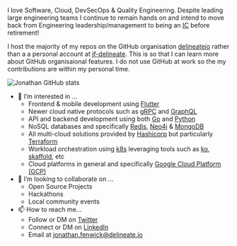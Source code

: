 I love Software, Cloud, DevSecOps & Quality Engineering.  Despite leading large engineering teams I continue to remain hands on and intend to move back from Engineering leadership/management to being an [IC](https://www.betterup.com/blog/individual-contributor) before retirement!

I host the majority of my repos on the GitHub organisation [delineateio](https://github.com/delineateio) rather than a a personal account at [jf-delineate](https://github.com/jf-delineate).  This is so that I can learn more about GitHub organisaional features. I do not use GitHub at work so the my contributions are within my personal time.  

![Jonathan GitHub stats](https://github-readme-stats.vercel.app/api?username=jf-delineate&show_icons=true)

- 👀 I’m interested in ...
  - Frontend & mobile development using [Flutter](https://flutter.dev/)
  - Newer cloud native protocols such as [gRPC](https://grpc.io/) and [GraphQL](https://graphql.org/)
  - API and backend development using both [Go](https://go.dev/) and [Python](https://www.python.org/)
  - NoSQL databases and specifically [Redis](https://redis.io/), [Neo4j](https://neo4j.com/) & [MongoDB](https://www.mongodb.com/)
  - All multi-cloud solutions provided by [Hashicorp](https://www.hashicorp.com/) but particularly [Terraform](https://www.terraform.io/)
  - Workload orchestration using [k8s](https://kubernetes.io/) leveraging tools such as [ko](https://github.com/ko-build/ko), [skaffold](
https://github.com/GoogleContainerTools/skaffold), etc
  - Cloud platforms in general and specifically [Google Cloud Platform (GCP)](https://cloud.google.com/)
- 💞️ I’m looking to collaborate on ...
  - Open Source Projects
  - Hackathons 
  - Local community events
- 📫 How to reach me...  
  - Follow or DM on [Twitter](https://twitter.com/delineateio)
  - Connect or DM on [LinkedIn](https://www.linkedin.com/in/jonathan-fenwick)
  - Email at <jonathan.fenwick@delineate.io>
  
